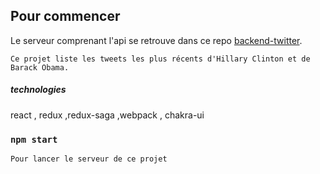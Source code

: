 ## Pour commencer

Le serveur comprenant l'api se retrouve dans ce repo [backend-twitter](https://github.com/eteka03/twitter_backend).

    Ce projet liste les tweets les plus récents d'Hillary Clinton et de Barack Obama.

##### technologies

react , redux ,redux-saga ,webpack , chakra-ui

### `npm start`

    Pour lancer le serveur de ce projet
